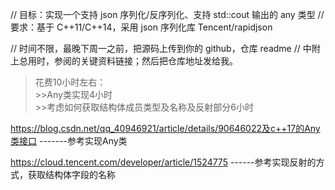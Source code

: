 // 目标：实现一个支持 json 序列化/反序列化、支持 std::cout 输出的 any 类型
// 要求：基于 C++11/C++14，采用 json 序列化库 Tencent/rapidjson

// 时间不限，最晚下周一之前，把源码上传到你的 github，仓库 readme 
// 中附上总用时，参阅的关键资料链接；然后把仓库地址发给我。


>花费10小时左右：   
	>>Any类实现4小时  
	>>考虑如何获取结构体成员类型及名称及反射部分6小时  


https://blog.csdn.net/qq_40946921/article/details/90646022及c++17的Any类接口
		-------参考实现Any类  
		
https://cloud.tencent.com/developer/article/1524775
		------参考实现反射的方式，获取结构体字段的名称
